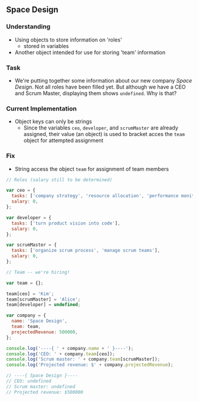 ## Space Design

### Understanding
- Using objects to store information on 'roles'
  + stored in variables
- Another object intended for use for storing 'team' information

### Task
- We're putting together some information about our new company *Space Design*. Not all roles have been filled yet. But although we have a CEO and Scrum Master, displaying them shows `undefined`. Why is that?

### Current Implementation
- Object keys can only be strings
  + Since the variables `ceo`, `developer`, and `scrumMaster` are already assigned, their value (an object) is used to bracket acces the `team` object for attempted assignment

### Fix
- String access the object `team` for assignment of team members

```js
// Roles (salary still to be determined)

var ceo = {
  tasks: ['company strategy', 'resource allocation', 'performance monitoring'],
  salary: 0,
};

var developer = {
  tasks: ['turn product vision into code'],
  salary: 0,
};

var scrumMaster = {
  tasks: ['organize scrum process', 'manage scrum teams'],
  salary: 0,
};

// Team -- we're hiring!

var team = {};

team[ceo] = 'Kim';
team[scrumMaster] = 'Alice';
team[developer] = undefined;

var company = {
  name: 'Space Design',
  team: team,
  projectedRevenue: 500000,
};

console.log('----{ ' + company.name + ' }----');
console.log('CEO: ' + company.team[ceo]);
console.log('Scrum master: ' + company.team[scrumMaster]);
console.log('Projected revenue: $' + company.projectedRevenue);

// ----{ Space Design }----
// CEO: undefined
// Scrum master: undefined
// Projected revenue: $500000
```
